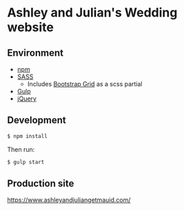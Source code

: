 # Ashley and Julian's Wedding website

## Environment
* [npm](https://www.npmjs.com/features?gclid=Cj0KCQiAi7XQBRDnARIsANeLIeu5j3pDVzQq5zmYrhf-OP5XJoSLq0BjIBVsAWnGXVQOYBMPRu1yZCcaAoj1EALw_wcB)
* [SASS](https://github.com/sass/sass)
    * Includes [Bootstrap Grid](https://getbootstrap.com/docs/4.0/layout/grid/) as a scss partial
* [Gulp](https://gulpjs.com/)
* [jQuery](https://jquery.com/)

## Development
```bash
$ npm install
```
Then run:

```bash
$ gulp start
```

## Production site

https://www.ashleyandjuliangetmauid.com/
